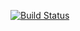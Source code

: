 [![Build Status](https://travis-ci.com/delivrr/web-platform.svg?branch=master)](https://travis-ci.com/delivrr/web-platform)